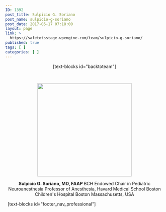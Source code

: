 ```yaml
---
ID: 1392
post_title: Sulpicio G. Soriano
post_name: sulpicio-g-soriano
post_date: 2017-05-17 07:18:00
layout: page
link: >
  https://safetotsstage.wpengine.com/team/sulpicio-g-soriano/
published: true
tags: [ ]
categories: [ ]
---
```

<p style="text-align: center;">
  [text-blocks id="backtoteam"]
</p>   

<p style="text-align: center;">
  <img class="aligncenter size-medium wp-image-1423" src="https://jelfgen.wpengine.com/wp-content/uploads/2017/05/Sulpicio-Soriano-portrait-1-300x296.png" alt="" width="300" height="296" />
</p>

<p style="text-align: center;">
  <strong>Sulpicio G. Soriano, MD, FAAP </strong> BCH Endowed Chair in Pediatric Neuroanesthesia Professor of Anesthesia, Havard Medical School Boston Children's Hospital Boston Massachusetts, USA
</p>   [text-blocks id="footer_nav_professional"]
